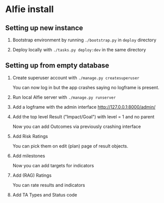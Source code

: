 Alfie install
=============


Setting up new instance
-----------------------

1. Bootstrap environment by running `./bootstrap.py` in `deploy` directory

2. Deploy locally with `./tasks.py deploy:dev` in the same directory



Setting up from empty database
------------------------------

1. Create superuser account with `./manage.py createsuperuser`

   You can now log in but the app crashes saying no logframe is present.

2. Run local Alfie server with `./manage.py runserver`

3. Add a logframe with the admin interface http://127.0.0.1:8000/admin/

4. Add the top level Result ("Impact/Goal") with level = 1 and no parent

   Now you can add Outcomes via previously crashing interface

5. Add Risk Ratings

   You can pick them on edit (plan) page of result objects.

6. Add milestones

   Now you can add targets for indicators

7. Add (RAG) Ratings

   You can rate results and indicators

8. Add TA Types and Status code


